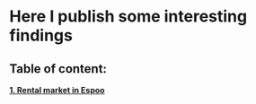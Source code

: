 # Here I publish some interesting findings

## Table of content:

**[1. Rental market in Espoo](Finland/vuokraovi/README.md)** <br />
